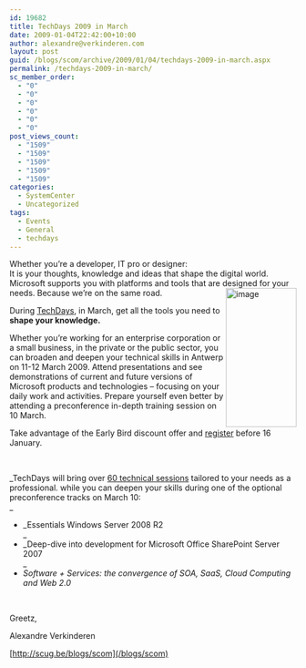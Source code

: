 ```yaml
---
id: 19682
title: TechDays 2009 in March
date: 2009-01-04T22:42:00+10:00
author: alexandre@verkinderen.com
layout: post
guid: /blogs/scom/archive/2009/01/04/techdays-2009-in-march.aspx
permalink: /techdays-2009-in-march/
sc_member_order:
  - "0"
  - "0"
  - "0"
  - "0"
  - "0"
  - "0"
post_views_count:
  - "1509"
  - "1509"
  - "1509"
  - "1509"
  - "1509"
categories:
  - SystemCenter
  - Uncategorized
tags:
  - Events
  - General
  - techdays
---
```

Whether you&rsquo;re a developer, IT pro or designer:  
It is your thoughts, knowledge and ideas that shape the digital world. Microsoft supports you with platforms and tools that are designed for your needs. [<img style="border-right: 0px;border-top: 0px;border-left: 0px;border-bottom: 0px" alt="image" src="https://mscloudstorage.blob.core.windows.net/mscloudstorage//2012/06/image_thumb.png" width="124" align="right" border="0" height="244" />](http://www.microsoft.com/belux/techdays/about.aspx) Because we&rsquo;re on the same road.

During [TechDays](http://www.microsoft.com/belux/techdays/about.aspx), in March, get all the tools you need to **shape your knowledge.**

Whether you&#8217;re working for an enterprise corporation or a small business, in the private or the public sector, you can broaden and deepen your technical skills in Antwerp on 11-12 March 2009. Attend presentations and see demonstrations of current and future versions of Microsoft products and technologies &#8211; focusing on your daily work and activities. Prepare yourself even better by attending a preconference in-depth training session on 10 March.

Take advantage of the Early Bird discount offer and [register](http://www.microsoft.com/belux/techdays/registration.aspx) before 16 January.

&nbsp;

_TechDays will bring over [60 technical sessions](http://co1piltwb.partners.extranet.microsoft.com/mcoeredir/mcoeredirect.aspx?linkId=11049348&s1=e77fd626-009b-8732-89dc-cafbe06561c5) tailored to your needs as a professional. while you can deepen your skills during one of the optional preconference tracks on March 10:  
_ 

  * _Essentials Windows Server 2008 R2  
_ 
  * _Deep-dive into development for Microsoft Office SharePoint Server 2007  
_ 
  * _Software + Services: the convergence of SOA, SaaS, Cloud Computing and Web 2.0_

&nbsp;

Greetz,

Alexandre Verkinderen

[http://scug.be/blogs/scom](/blogs/scom)